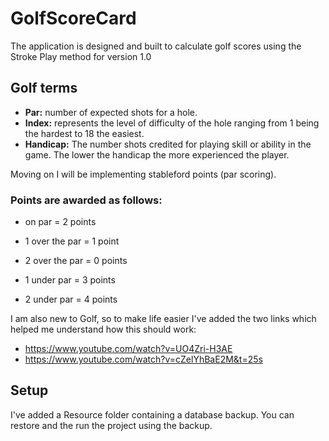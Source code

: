 # GolfScoreCard

The application is designed and built to calculate golf scores using the Stroke Play method for version 1.0

## Golf terms
* **Par:** number of expected shots for a hole.
* **Index:** represents the level of difficulty of the hole ranging from 1 being the hardest to 18 the easiest.
* **Handicap:** The number shots credited for playing skill or ability in the game. The lower the handicap the more experienced the player.

Moving on I will be implementing stableford points (par scoring).
### Points are awarded as follows:
* on par = 2 points
* 1 over the par = 1 point
* 2 over the par = 0 points

* 1 under par = 3 points
* 2 under par = 4 points

I am also new to Golf, so to make life easier I've added the two links which helped me understand how this should work:

* https://www.youtube.com/watch?v=UO4Zri-H3AE
* https://www.youtube.com/watch?v=cZelYhBaE2M&t=25s

## Setup
I've added a Resource folder containing a database backup. You can restore and the run the project using the backup.
